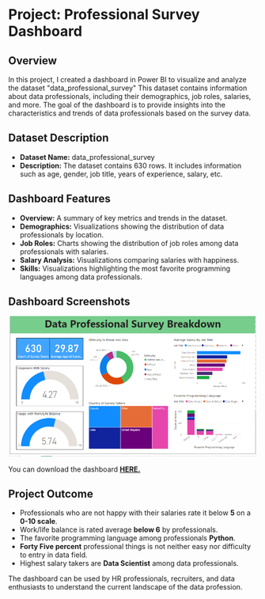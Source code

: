 # Project: Professional Survey Dashboard

## Overview
In this project, I created a dashboard in Power BI to visualize and analyze the dataset "data_professional_survey" This dataset contains information about data professionals, including their demographics, job roles, salaries, and more. The goal of the dashboard is to provide insights into the characteristics and trends of data professionals based on the survey data.

## Dataset Description
- **Dataset Name:** data_professional_survey
- **Description:** The dataset contains 630 rows. It includes information such as age, gender, job title, years of experience, salary, etc.

## Dashboard Features
- **Overview:** A summary of key metrics and trends in the dataset.
- **Demographics:** Visualizations showing the distribution of data professionals by location.
- **Job Roles:** Charts showing the distribution of job roles among data professionals with salaries.
- **Salary Analysis:** Visualizations comparing salaries with happiness.
- **Skills:** Visualizations highlighting the most favorite programming languages among data professionals.

## Dashboard Screenshots
![dashboard](https://github.com/As2909/Projects/blob/main/PowerBI%20-%20Survey%20Analysis/Files/final%20dashboard.png)

 You can download the dashboard **[HERE.](https://github.com/As2909/Projects/blob/main/PowerBI%20-%20Survey%20Analysis/Files/Data%20Proffesional%20Survey.pbix)**
 
## Project Outcome
- Professionals who are not happy with their salaries rate it below **5** on a **0-10 scale**.
- Work/life balance is rated average **below 6** by professionals.
- The favorite programming language among professionals **Python**.
- **Forty Five percent** professional things is not neither easy nor difficulty to entry in data field.
-  Highest salary takers are **Data Scientist** among data professionals.
  
The dashboard can be used by HR professionals, recruiters, and data enthusiasts to understand the current landscape of the data profession.

